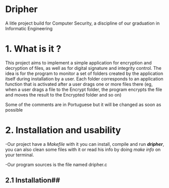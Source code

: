 # Dripher

A litle project build for Computer Security, a discipline of our graduation in Informatic Engineering

# **1. What is it ?**

This project aims to implement a simple application for encryption and decryption of files, as well as for digital signature and integrity control. The idea is for the program to monitor a set of folders created by the application itself during installation by a user. Each folder corresponds to an application function that is activated after a user drags one or more files there (eg, when a user drags a file to the Encrypt folder, the program encrypts the file and moves the result to the Encrypted folder and so on)

Some of the comments are in Portuguese but it will be changed as soon as possible

# **2. Installation and usability**

-Our project have a *Makefile* with it you can install, compile and run _**dripher**_, you can also clean some files with it or read his info by doing _make info_ on your terminal.

-Our program sources is the file named dripher.c

## **2.1 Installation**##
